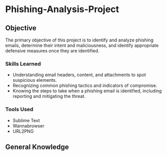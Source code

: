 # Phishing-Analysis-Project

## Objective

The primary objective of this project is to identify and analyze phishing emails, determine their intent and maliciousness, and identify appropriate defensive measures once they are identified.


### Skills Learned

- Understanding email headers, content, and attachments to spot suspicious elements.
- Recognizing common phishing tactics and indicators of compromise.
- Knowing the steps to take when a phishing email is identified, including reporting and mitigating the threat.
 
  
### Tools Used

- Sublime Text
- Wannabrowser
- URL2PNG

## General Knowledge





